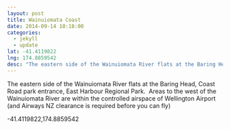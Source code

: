 ```yaml
---
layout: post
title: Wainuiomata Coast
date: 2014-09-14 10:18:00
categories:
  - jekyll
  - update
lat: -41.4119822
lng: 174.8859542
desc: "The eastern side of the Wainuiomata River flats at the Baring Head, Coast Road park entrance, East Harbour Regional Park. \_Areas to the west of the Wainuiomata River are within the controlled airspace of Wellington Airport (and Airways NZ clearance is required before you can fly)."
---
```



The eastern side of the Wainuiomata River flats at the Baring Head, Coast Road park entrance, East Harbour Regional Park. &nbsp;Areas to the west of the Wainuiomata River are within the controlled airspace of Wellington Airport (and Airways NZ clearance is required before you can fly)

-41.4119822,174.8859542